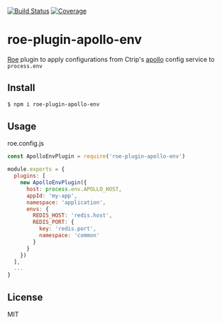 [![Build Status](https://travis-ci.org/kaelzhang/roe-plugin-apollo-env.svg?branch=master)](https://travis-ci.org/kaelzhang/roe-plugin-apollo-env)
[![Coverage](https://codecov.io/gh/kaelzhang/roe-plugin-apollo-env/branch/master/graph/badge.svg)](https://codecov.io/gh/kaelzhang/roe-plugin-apollo-env)
<!-- optional appveyor tst
[![Windows Build Status](https://ci.appveyor.com/api/projects/status/github/kaelzhang/roe-plugin-apollo-env?branch=master&svg=true)](https://ci.appveyor.com/project/kaelzhang/roe-plugin-apollo-env)
-->
<!-- optional npm version
[![NPM version](https://badge.fury.io/js/roe-plugin-apollo-env.svg)](http://badge.fury.io/js/roe-plugin-apollo-env)
-->
<!-- optional npm downloads
[![npm module downloads per month](http://img.shields.io/npm/dm/roe-plugin-apollo-env.svg)](https://www.npmjs.org/package/roe-plugin-apollo-env)
-->
<!-- optional dependency status
[![Dependency Status](https://david-dm.org/kaelzhang/roe-plugin-apollo-env.svg)](https://david-dm.org/kaelzhang/roe-plugin-apollo-env)
-->

# roe-plugin-apollo-env

[Roe](https://github.com/kaelzhang/roe) plugin to apply configurations from Ctrip's [apollo](https://github.com/ctripcorp/apollo) config service to `process.env`

## Install

```sh
$ npm i roe-plugin-apollo-env
```

## Usage

roe.config.js

```js
const ApolloEnvPlugin = require('roe-plugin-apollo-env')

module.exports = {
  plugins: [
    new ApolloEnvPlugin({
      host: process.env.APOLLO_HOST,
      appId: 'my-app',
      namespace: 'application',
      envs: {
        REDIS_HOST: 'redis.host',
        REDIS_PORT: {
          key: 'redis.port',
          namespace: 'common'
        }
      }
    })
  ],
  ...
}
```

## License

MIT
